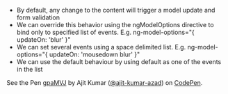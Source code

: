 * By default, any change to the content will trigger a model update and form validation
* We can override this behavior using the ngModelOptions directive to bind only to specified list of events. E.g. ng-model-options="{ updateOn: 'blur' }"
* We can set several events using a space delimited list. E.g. ng-model-options="{ updateOn: 'mousedown blur' }"
* We can use the default behaviour by using default as one of the events in the list

<p data-height="266" data-theme-id="14134" data-slug-hash="gpaMVJ" data-default-tab="result" data-user="ajit-kumar-azad" class='codepen'>See the Pen <a href='http://codepen.io/ajit-kumar-azad/pen/gpaMVJ/'>gpaMVJ</a> by Ajit Kumar (<a href='http://codepen.io/ajit-kumar-azad'>@ajit-kumar-azad</a>) on <a href='http://codepen.io'>CodePen</a>.</p>
<script async src="//assets.codepen.io/assets/embed/ei.js"></script>
